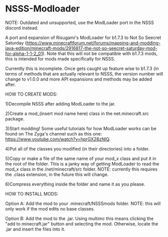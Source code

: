 # NSSS-Modloader

NOTE: Outdated and unsupported, use the ModLoader port in the NSSS discord instead.

A port and expansion of Risugami's ModLoader for b1.7.3 to Not So Seecret Saturday (https://www.minecraftforum.net/forums/mapping-and-modding-java-edition/minecraft-mods/2916817-the-not-so-seecret-saturday-mod-for-alpha-1-1-2_01). Note that this will not be compatible with b1.7.3 mods, this is intended for mods made specifically for NSSS.

Currently this is incomplete. Once gets caught up feature wise to b1.7.3 (in terms of methods that are actually relevant to NSSS, the version number will change to v1.0.0 and more API expansions and methods may be added after.

HOW TO CREATE MODS:

1)Decompile NSSS after adding ModLoader to the jar.

2)Create a mod_(insert mod name here) class in the net.minecraft.src package.

3)Start modding! Some useful tutorials for how ModLoader works can be found on The Zyga's channel such as this one: https://www.youtube.com/watch?v=hprGX28zNlQ.

4)Put all of the classes you modified (in their directories) into a folder.

5)Copy or make a file of the same name of your mod_x class and put it in the root of the folder. This is a janky way of getting ModLoader to read the mod_x class in the /net/minecraft/src folder. NOTE: currently this requires the .class extension, in the future this will change.

6)Compress everything inside the folder and name it as you please.

HOW TO INSTALL MODS:

Option A: Add the mod to your .minecraft/NSSSmods folder. NOTE: this will only work if the mod edits no base classes.

Option B: Add the mod to the .jar. Using multimc this means clicking the "add to minecraft.jar" button and selecting the mod. Otherwise, locate the .jar and insert the files into it.
